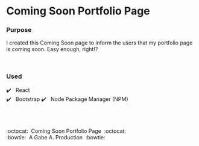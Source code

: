 # Coming Soon Portfolio Page

### Purpose

I created this Coming Soon page to inform the users that my portfolio page is coming soon.
Easy enough, right:interrobang:

<br />

### Used

:heavy_check_mark:&nbsp;&nbsp; React <br />
:heavy_check_mark:&nbsp;&nbsp; Bootstrap
:heavy_check_mark:&nbsp;&nbsp; Node Package Manager (NPM)

<br/>
<br/>

:octocat:&nbsp;&nbsp;Coming Soon Portfolio Page&nbsp;&nbsp;:octocat: <br/>
:bowtie:&nbsp;&nbsp;A Gabe A. Production&nbsp;&nbsp;:bowtie:
